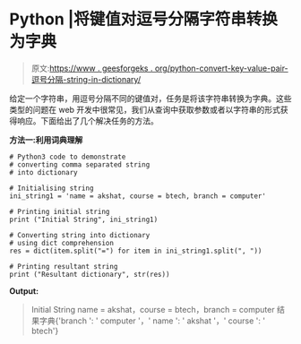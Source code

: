 # Python |将键值对逗号分隔字符串转换为字典

> 原文:[https://www . geesforgeks . org/python-convert-key-value-pair-逗号分隔-string-in-dictionary/](https://www.geeksforgeeks.org/python-convert-key-value-pair-comma-separated-string-into-dictionary/)

给定一个字符串，用逗号分隔不同的键值对，任务是将该字符串转换为字典。这些类型的问题在 web 开发中很常见，我们从查询中获取参数或者以字符串的形式获得响应。下面给出了几个解决任务的方法。

**方法一:利用词典理解**

```
# Python3 code to demonstrate 
# converting comma separated string
# into dictionary

# Initialising string
ini_string1 = 'name = akshat, course = btech, branch = computer'

# Printing initial string
print ("Initial String", ini_string1)

# Converting string into dictionary
# using dict comprehension
res = dict(item.split("=") for item in ini_string1.split(", "))

# Printing resultant string
print ("Resultant dictionary", str(res))

```

**Output:**

> Initial String name = akshat，course = btech，branch = computer
> 结果字典{'branch ': ' computer '，' name ': ' akshat '，' course ': ' btech'}